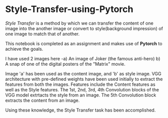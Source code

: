 # Style-Transfer-using-Pytorch

*Style Transfer* is  a method by which we can transfer the content of one image into the another image or convert to style(background impression)
of one image to match that of another. 

This notebook is completed as an assignment and makes use of **Pytorch**  to achieve the goals.

I have used 2 images here -a) An image of Joker (the famous anti-hero) b) A snap of one of the digital posters of the "Matrix" movie.

Image 'a' has been used as the content image, and 'b' as style image.  VGG architecture with pre-defined weights have been used initially to extract the features from both the images.
Features include the Content features as well as the Style features. The 1st, 2nd, 3rd, 4th Convolution blocks of the VGG model extrtacts the style from an image. The 5th Convolution block extracts the content from an image.

Using these knowledge, the Style Transfer task has been accomplished.
